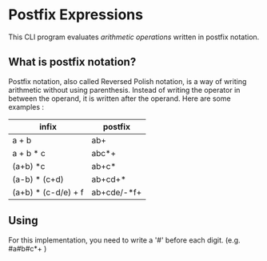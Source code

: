 # Postfix Expressions
This CLI program evaluates *arithmetic operations* written in postfix notation.

## What is postfix notation?
Postfix notation, also called Reversed Polish notation, is a way of writing arithmetic without using parenthesis. Instead of writing the operator in between the operand, it is written after the operand.  Here are some examples :


| infix                | postfix      |
| -------------------- | ------------ |
| a + b                | ab+          |
| a + b * c            | abc\*+       |
| (a+b) \*c            | ab+c*        |
| (a-b) \* (c+d)       | ab+cd+\*     |
| (a+b) \* (c-d/e) + f | ab+cde/-\*f+ |

## Using
For this implementation, you need to write a '#' before each digit. (e.g. #a#b#c\*+ )
